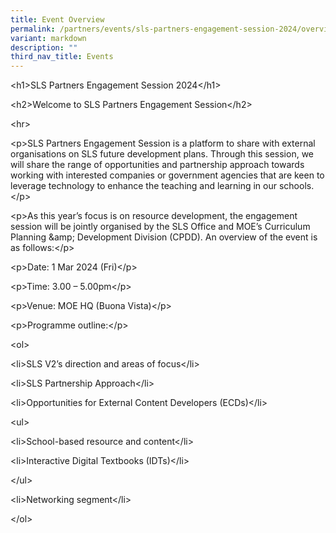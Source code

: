 ```yaml
---
title: Event Overview
permalink: /partners/events/sls-partners-engagement-session-2024/overview/
variant: markdown
description: ""
third_nav_title: Events
---
```

<p>&lt;h1&gt;SLS Partners Engagement Session 2024&lt;/h1&gt;</p>
<p>&lt;h2&gt;Welcome to SLS Partners Engagement Session&lt;/h2&gt;</p>
<p>&lt;hr&gt;</p>
<p>&lt;p&gt;SLS Partners Engagement Session is a platform to share with external
organisations on SLS future development plans. Through this session, we
will share the range of opportunities and partnership approach towards
working with interested companies or government agencies that are keen
to leverage technology to enhance the teaching and learning in our schools.&lt;/p&gt;</p>
<p>&lt;p&gt;As this year’s focus is on resource development, the engagement
session will be jointly organised by the SLS Office and MOE’s Curriculum
Planning &amp;amp; Development Division (CPDD). An overview of the event
is as follows:&lt;/p&gt;</p>
<p>&lt;p&gt;Date: 1 Mar 2024 (Fri)&lt;/p&gt;</p>
<p>&lt;p&gt;Time: 3.00 – 5.00pm&lt;/p&gt;</p>
<p>&lt;p&gt;Venue: MOE HQ (Buona Vista)&lt;/p&gt;</p>
<p>&lt;p&gt;Programme outline:&lt;/p&gt;</p>
<p>&lt;ol&gt;</p>
<p>&lt;li&gt;SLS V2’s direction and areas of focus&lt;/li&gt;</p>
<p>&lt;li&gt;SLS Partnership Approach&lt;/li&gt;</p>
<p>&lt;li&gt;Opportunities for External Content Developers (ECDs)&lt;/li&gt;</p>
<p>&lt;ul&gt;</p>
<p>&lt;li&gt;School-based resource and content&lt;/li&gt;</p>
<p>&lt;li&gt;Interactive Digital Textbooks (IDTs)&lt;/li&gt;</p>
<p>&lt;/ul&gt;</p>
<p>&lt;li&gt;Networking segment&lt;/li&gt;</p>
<p>&lt;/ol&gt;</p>
<p></p>